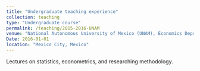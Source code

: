 ```yaml
---
title: "Undergraduate teaching experience"
collection: teaching
type: "Undergraduate course"
permalink: /teaching/2015-2016-UNAM
venue: "National Autonomous University of Mexico (UNAM), Economics Department. 2015-2016"
Date: 2016-01-01
location: "Mexico City, Mexico"
---
```


Lectures on statistics, econometrics, and researching methodology.

